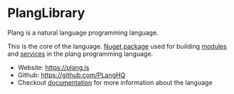 # PlangLibrary

Plang is a natural language programming language.

This is the core of the language.
[Nuget package](https://www.nuget.org/packages/PlangLibrary) used for
building [modules](https://github.com/PLangHQ/plang/blob/main/Documentation/modules/README.md)
and [services](https://github.com/PLangHQ/plang/blob/main/Documentation/Services.md) in the plang programming language.

- Website: https://plang.is
- Github: https://github.com/PLangHQ
- Checkout [documentation](https://github.com/PLangHQ/plang/blob/main/Documentation/README.md) for more information
  about the language
